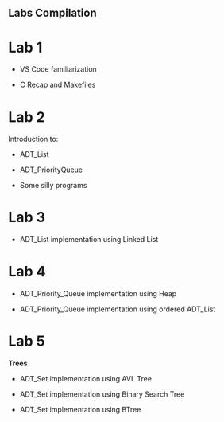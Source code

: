 ## Labs Compilation

# Lab 1

* VS Code familiarization

* C Recap and Makefiles

# Lab 2

Introduction to:

* ADT_List

* ADT_PriorityQueue

* Some silly programs

# Lab 3 

* ADT_List implementation using Linked List

# Lab 4 

* ADT_Priority_Queue implementation using Heap

* ADT_Priority_Queue implementation using ordered ADT_List

# Lab 5

__Trees__

* ADT_Set implementation using AVL Tree

* ADT_Set implementation using Binary Search Tree

* ADT_Set implementation using BTree
